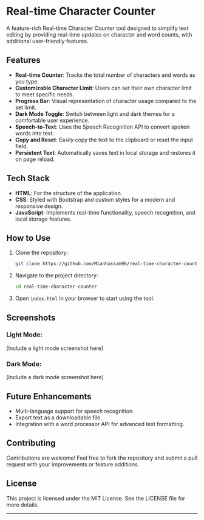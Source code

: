# Real-time Character Counter

A feature-rich Real-time Character Counter tool designed to simplify text editing by providing real-time updates on character and word counts, with additional user-friendly features.

## Features

- **Real-time Counter**: Tracks the total number of characters and words as you type.
- **Customizable Character Limit**: Users can set their own character limit to meet specific needs.
- **Progress Bar**: Visual representation of character usage compared to the set limit.
- **Dark Mode Toggle**: Switch between light and dark themes for a comfortable user experience.
- **Speech-to-Text**: Uses the Speech Recognition API to convert spoken words into text.
- **Copy and Reset**: Easily copy the text to the clipboard or reset the input field.
- **Persistent Text**: Automatically saves text in local storage and restores it on page reload.

## Tech Stack

- **HTML**: For the structure of the application.
- **CSS**: Styled with Bootstrap and custom styles for a modern and responsive design.
- **JavaScript**: Implements real-time functionality, speech recognition, and local storage features.

## How to Use

1. Clone the repository:
   ```bash
   git clone https://github.com/Mianhassam96/real-time-character-counter.git
   ```
2. Navigate to the project directory:
   ```bash
   cd real-time-character-counter
   ```
3. Open `index.html` in your browser to start using the tool.

## Screenshots

### Light Mode:
[Include a light mode screenshot here]

### Dark Mode:
[Include a dark mode screenshot here]

## Future Enhancements

- Multi-language support for speech recognition.
- Export text as a downloadable file.
- Integration with a word processor API for advanced text formatting.

## Contributing

Contributions are welcome! Feel free to fork the repository and submit a pull request with your improvements or feature additions.

## License

This project is licensed under the MIT License. See the LICENSE file for more details.

---



